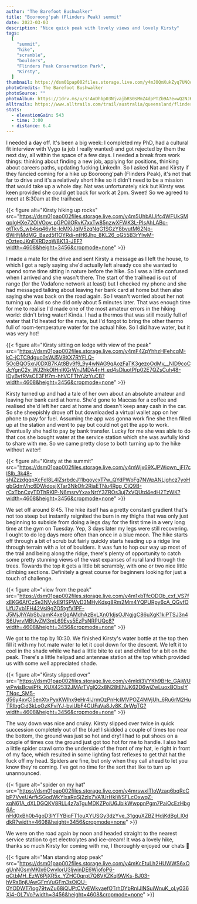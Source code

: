 ```yaml
---
author: "The Barefoot Bushwalker"
title: "Booroong'pah (Flinders Peak) summit"
date: 2023-03-03
description: "Nice quick peak with lovely views and lovely Kirsty"
tags:
  [
    "summit",
    "hike",
    "scramble",
    "boulders",
    "Flinders Peak Conservation Park",
    "Kirsty",
  ]
thumbnail: https://dsm01pap002files.storage.live.com/y4mJOQmXukZyq7UNQqUjyOFJNjuZuvdmCQbNmaqfkimzqflh8D0McIKHS3tFV90n2YnDQB-i01GW9ZvNPkDUjrEnqGUFnWcioPYr2r1J6AW3FZ4Wm8amFos0ehIicvTbuELLOeGEiZzuqy3AIXdWHx7r10aBQAk8uowEpBmpvJW8aEjJExwhNIMHZpFbS-zl63H?width=4608&height=2278&cropmode=none
photoCredits: The Barefoot Bushwalker
photoSource: ""
photoAlbum: https://1drv.ms/u/s!AoDhbp03NjvajbRS0sMmZ4dpPTZb9A?e=wQ2NJKhttps://1drv.ms/u/s!AoDhbp03NjvajbRS0sMmZ4dpPTZb9A?e=wQ2NJK
alltrails: https://www.alltrails.com/trail/australia/queensland/flinders-peak
stats:
  - elevationGain: 543
  - time: 3:00
  - distance: 6.4
---
```


I needed a day off. It's been a big week: I completed my PhD, had a cultural fit interview with Vygo (a job I really wanted) and got rejected by them the next day, all within the space of a few days. I needed a break from work things: thinking about finding a new job, applying for positions, thinking about careers paths, updating fucking LinkedIn. So I asked Nat and Kirsty if they fancied coming for a hike up Booroong'pah (Flinders Peak), it's not that far to drive and it's a relatively short hike so it didn't need to be a mission that would take up a whole day. Nat was unfortunately sick but Kirsty was keen provided she could get back for work at 2pm. Sweet! So we agreed to meet at 8:30am at the trailhead.

{{< figure alt="Kirsty hiking up rocks" src="https://dsm01pap002files.storage.live.com/y4m5UhbAlJifc4WFUkSMqpIgHXe72OIVOov_pGPOiIORvK7xxTw85nzwXFWK3L-PIsAhLABc-otTkvS_wb4sq46v1e-IcMXjJqIV5zqNqG1SGzY8bvutM62Np-6WrFjMdMG_Bazd5f1OYRdi-ntH6Jhp_8KL26_oG55B3rYIwM-rOztepJKnEXRDzqW8K13-JEF?width=4608&height=3456&cropmode=none" >}}

I made a mate for the drive and sent Kirsty a message as I left the house, to which I got a reply saying she'd actually left already cos she wanted to spend some time sitting in nature before the hike. So I was a little confused when I arrived and she wasn't there. The start of the trailhead is out of range (for the Vodafone network at least) but I checked my phone and she had messaged talking about leaving her bank card at home but then also saying she was back on the road again. So I wasn't worried about her not turning up. And so she did only about 5 minutes later. That was enough time for me to realise I'd made one of the most amateur errors in the hiking world: didn't bring water! Kinda. I had a thermos that was still mostly full of water that I'd heated for the mate, but I'd forgot to bring the other thermo full of room-temperature water for the actual hike. So I did have water, but it was very hot!

{{< figure alt="Kirsty sitting on ledge with view of the peak" src="https://dsm01pap002files.storage.live.com/y4mF4ZpYhhzHFehcqM-kC-jCTC9dguc0sWJ5V9XX7RYFLQ-5OcBQO5xrJ0DXB7KAt8Bv9f9_9y4wNAG9qAozFaTK3gezoOdMv__NlD9coCJcYgnC2y_WJ2hkOIHnIKGrWnJMDA4nH_ed4sDluotPfp02E7QZsCuh48-IOyBvfRVsCE3FIf7m-hhVCFThYJzYuCB?width=4608&height=3456&cropmode=none" >}}

Kirsty turned up and had a tale of her own about an absolute amateur and leaving her bank card at home. She'd gone to Maccas for a coffee and realised she'd left her card at home and doesn't keep anay cash in the car. So she sheepishly drove off but downloaded a virtual wallet app on her phone to pay for fuel. Assuming the app was gonna work fine she then filled up at the station and went to pay but could not get the app to work. Eventually she had to pay by bank transfer. Lucky for me she was able to do that cos she bought water at the service station which she was awfully kind to share with me. So we came pretty close to both turning up to the hike without water!

{{< figure alt="Kirsty at the summit" src="https://dsm01pap002files.storage.live.com/y4mWjx69XJPWiown_jFI7cISlb_3k48-shlZzzdgqpXcFdI8L4lZsrbdcJ11bgoycxT7w_QYdPWoFg7NWpANLjghcz7yoHgbGdmVhc6DWidosjXTar3NkOfr2RiaETNu4Rgg_CiQ9B-rCxTbnCxyTDThRKlP-N6msrvYxaxNrtY3ZROs3uj7xVQUtd4edH2TzWK?width=4608&height=3456&cropmode=none" >}}

We set off around 8:45. The hike itself has a pretty constant gradient that's not too steep but instantly reignited the burn in my thighs that was only just beginning to subside from doing a legs day for the first time in a very long time at the gym on Tuesday. Yep, 3 days later my legs were still recovering. I ought to do leg days more often than once in a blue moon. The hike starts off through a bit of scrub but fairly quickly starts heading up a ridge line through terrain with a lot of boulders. It was fun to hop our way up most of the trail and being along the ridge, there's plenty of opportunity to catch some pretty stunning views of the vast expanses of rural land through the trees. Towards the top it gets a little bit scrambly, with one or two nice little climbing sections. Definitely a great course for beginners looking for just a touch of challenge.

{{< figure alt="view from the peak" src="https://dsm01pap002files.storage.live.com/y4m1xbTfcODOb_cxf_VS7fxEKG6AfCzSe3NVykE91SPWvD3MHyKdsg8Rm2Mm4YQPURpy6cA_QGvfOUfU7yb1FH42Vsi9gZO5tgfV1PF-J5MjJhYAbSbJamK4xeGgAMdhAzBxLXn01djsOJNgjgC86uXgK1kiPTSJ3n4S6UyrvMBUvZM3mL69Eys5EzPsNRPUQc8?width=4608&height=3456&cropmode=none" >}}

We got to the top by 10:30. We finished Kirsty's water bottle at the top then fill it with my hot mate water to let it cool down for the descent. We left it to cool in the shade while we had a little bite to eat and chilled for a bit on the peak. There's a little helipad and antennae station at the top which provided us with some well appreciated shade.

{{< figure alt="Kirsty slipped over" src="https://dsm01pap002files.storage.live.com/y4mldi3VYKh9BHc_GAjWUwPwisBcwiPfk_KUX42532JMArTVglQ2x8N28tENJK62D6wjZwLuoxBObslYTNqc_SM5-d56y4xvCI5enXtxPyxKWlhx9eHr4IJrmOzPnHclMVPOZ4MVjUh_6Ru6rM2HuTRIbgCid3kLoOzKFviYJ-bviUbF4CUFaVa8Jv8K_0rWgTG?width=4608&height=3456&cropmode=none" >}}

The way down was nice and cruisy. Kirsty slipped over twice in quick succession completely out of the blue! I skidded a couple of times too near the bottom, the ground was just so hot and dry! I had to put shoes on a couple of times cos the ground just got too hot for me to handle. I also had a little spider crawl onto the underside of the front of my hat, ie right in front of my face, which resulted in some lighting fast reflexes to get that hat the fuck off my head. Spiders are fine, but only when they call ahead to let you know they're coming. I've got no time for the sort that like to turn up unannounced.

{{< figure alt="spider on my hat" src="https://dsm01pap002files.storage.live.com/y4mrswxITIoWzaq6bqRcCbP7VveUArfkSGodWkYlxaRqSj2zlx7VA1UrHklWSFLcOxwqZ-xqN61A_dXLDGQKV8RLL4z7aTguMDKZPoiU6JbikWwppnPgm7PaiOcEzHbg6A-nHd0xBh0b4goD3lYTYBiqFT1ouXYUSGy3dzYve_31gquXZBZlHdjKdBgl_l0ddkR?width=4608&height=3456&cropmode=none" >}}

We were on the road again by noon and headed straight to the nearest service station to get electrolytes and ice-cream! It was a lovely hike, thanks so much Kirsty for coming with me, I thoroughly enjoyed our chats 🤗

{{< figure alt="Man standing atop peak" src="https://dsm01pap002files.storage.live.com/y4mKcEtuLh2HUWWS6xOgUnNGsmMKIx6CwvIorU3ljwinDE6WiofoP6-pCtbMH_EzW6PjXR5x_YZHC0qrpt7Q8VKZKql9WKs-BJ03-hVRsBnjUAwGFmVuGFm3sOiQU-0YODWT7log79twZu68iQUPtCVvEWkvaefOTrhDYbRnIJlNSuiWnuK_oLy036Xi4-OL7Vo?width=3456&height=4608&cropmode=none" >}}
